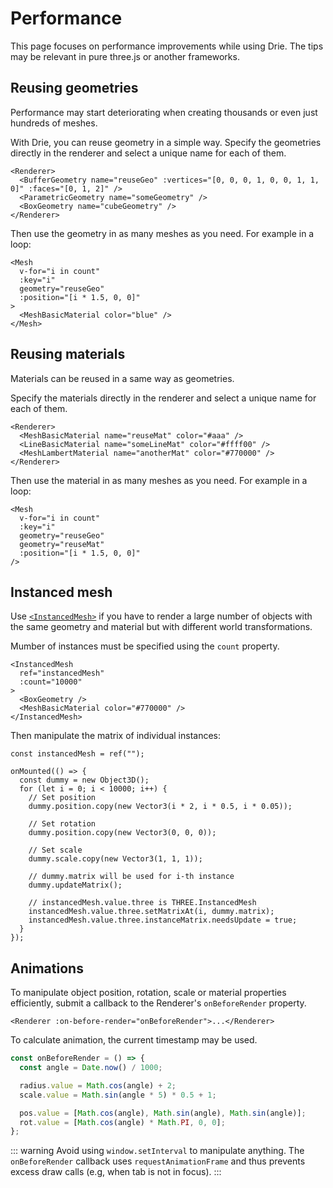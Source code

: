 # Performance

This page focuses on performance improvements while using Drie. The tips may be relevant in pure three.js or another frameworks.

## Reusing geometries

Performance may start deteriorating when creating thousands or even just hundreds of meshes.

With Drie, you can reuse geometry in a simple way. Specify the geometries directly in the renderer and select a unique name for each of them.

```vue-html{2}
<Renderer>
  <BufferGeometry name="reuseGeo" :vertices="[0, 0, 0, 1, 0, 0, 1, 1, 0]" :faces="[0, 1, 2]" />
  <ParametricGeometry name="someGeometry" />
  <BoxGeometry name="cubeGeometry" />
</Renderer>
```

Then use the geometry in as many meshes as you need. For example in a loop:

```vue-html{4}
<Mesh
  v-for="i in count"
  :key="i"
  geometry="reuseGeo"
  :position="[i * 1.5, 0, 0]"
>
  <MeshBasicMaterial color="blue" />
</Mesh>
```

## Reusing materials

Materials can be reused in a same way as geometries.

Specify the materials directly in the renderer and select a unique name for each of them.

```vue-html{2}
<Renderer>
  <MeshBasicMaterial name="reuseMat" color="#aaa" />
  <LineBasicMaterial name="someLineMat" color="#ffff00" />
  <MeshLambertMaterial name="anotherMat" color="#770000" />
</Renderer>
```

Then use the material in as many meshes as you need. For example in a loop:

```vue-html{5}
<Mesh
  v-for="i in count"
  :key="i"
  geometry="reuseGeo"
  geometry="reuseMat"
  :position="[i * 1.5, 0, 0]"
/>
```

## Instanced mesh

Use [`<InstancedMesh>`](/components/Objects/InstancedMesh) if you have to render a large number of objects with the same geometry and material but with different world transformations.

Mumber of instances must be specified using the `count` property.

```vue-html
<InstancedMesh
  ref="instancedMesh"
  :count="10000"
>
  <BoxGeometry />
  <MeshBasicMaterial color="#770000" />
</InstancedMesh>
```

Then manipulate the matrix of individual instances:

```ts{7,10,13}
const instancedMesh = ref("");

onMounted(() => {
  const dummy = new Object3D();
  for (let i = 0; i < 10000; i++) {
    // Set position
    dummy.position.copy(new Vector3(i * 2, i * 0.5, i * 0.05));

    // Set rotation
    dummy.position.copy(new Vector3(0, 0, 0));

    // Set scale
    dummy.scale.copy(new Vector3(1, 1, 1));

    // dummy.matrix will be used for i-th instance
    dummy.updateMatrix();

    // instancedMesh.value.three is THREE.InstancedMesh
    instancedMesh.value.three.setMatrixAt(i, dummy.matrix);
    instancedMesh.value.three.instanceMatrix.needsUpdate = true;
  }
});
```

## Animations

To manipulate object position, rotation, scale or material properties efficiently, submit a callback to the Renderer's `onBeforeRender` property.

```vue-html
<Renderer :on-before-render="onBeforeRender">...</Renderer>
```

To calculate animation, the current timestamp may be used.

```ts
const onBeforeRender = () => {
  const angle = Date.now() / 1000;

  radius.value = Math.cos(angle) + 2;
  scale.value = Math.sin(angle * 5) * 0.5 + 1;

  pos.value = [Math.cos(angle), Math.sin(angle), Math.sin(angle)];
  rot.value = [Math.cos(angle) * Math.PI, 0, 0];
};
```

::: warning
Avoid using `window.setInterval` to manipulate anything. The `onBeforeRender` callback uses `requestAnimationFrame` and thus prevents excess draw calls (e.g, when tab is not in focus).
:::
